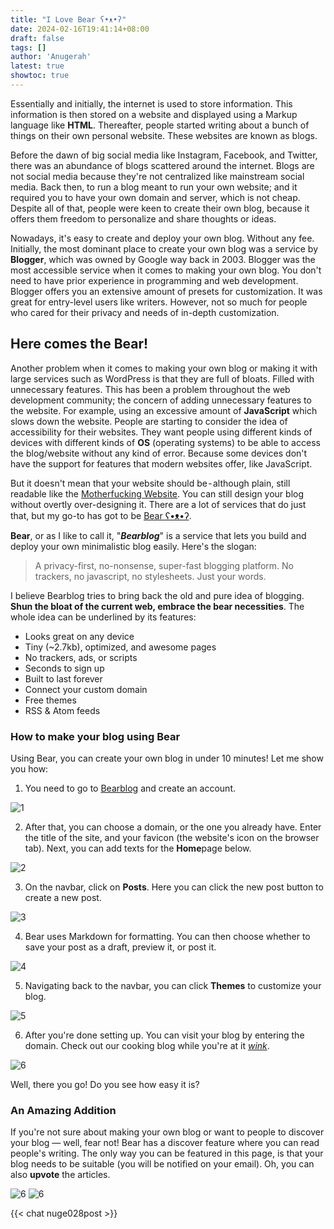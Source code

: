 ```yaml
---
title: "I Love Bear ʕ•ᴥ•ʔ"
date: 2024-02-16T19:41:14+08:00
draft: false
tags: []
author: 'Anugerah'
latest: true
showtoc: true
---
```


Essentially and initially, the internet is used to store information. This information is then stored on a website and displayed using a Markup language like **HTML**. Thereafter, people started writing about a bunch of things on their own personal website. These websites are known as blogs.

Before the dawn of big social media like Instagram, Facebook, and Twitter, there was an abundance of blogs scattered around the internet. Blogs are not social media because they're not centralized like mainstream social media. Back then, to run a blog meant to run your own website; and it required you to have your own domain and server, which is not cheap. Despite all of that, people were keen to create their own blog, because it offers them freedom to personalize and share thoughts or ideas.

Nowadays, it's easy to create and deploy your own blog. Without any fee. Initially, the most dominant place to create your own blog was a service by **Blogger**, which was owned by Google way back in 2003. Blogger was the most accessible service when it comes to making your own blog. You don't need to have prior experience in programming and web development. Blogger offers you an extensive amount of presets for customization. It was great for entry-level users like writers. However, not so much for people who cared for their privacy and needs of in-depth customization.

## Here comes the Bear!
Another problem when it comes to making your own blog or making it with large services such as WordPress is that they are full of bloats. Filled with unnecessary features. This has been a problem throughout the web development community; the concern of adding unnecessary features to the website. For example, using an excessive amount of **JavaScript** which slows down the website. People are starting to consider the idea of accessibility for their websites. They want people using different kinds of devices with different kinds of **OS** (operating systems) to be able to access the blog/website without any kind of error. Because some devices don't have the support for features that modern websites offer, like JavaScript.

But it doesn't mean that your website should be - although plain, still readable like the [Motherfucking Website](https://motherfuckingwebsite.com/). You can still design your blog without overtly over-designing it. There are a lot of services that do just that, but my go-to has got to be [Bear ʕ•ᴥ•ʔ](https://bearblog.dev/).

**Bear**, or as I like to call it, "***Bearblog***" is a service that lets you build and deploy your own minimalistic blog easily. Here's the slogan:

> A privacy-first, no-nonsense, super-fast blogging platform.
> No trackers, no javascript, no stylesheets. Just your words.
> 
I believe Bearblog tries to bring back the old and pure idea of blogging. **Shun the bloat of the current web, embrace the bear necessities**. The whole idea can be underlined by its features:

* Looks great on any device
* Tiny (~2.7kb), optimized, and awesome pages
* No trackers, ads, or scripts
* Seconds to sign up
* Built to last forever
* Connect your custom domain
* Free themes
* RSS & Atom feeds

### How to make your blog using Bear
Using Bear, you can create your own blog in under 10 minutes! Let me show you how:

1. You need to go to [Bearblog](https://bearblog.dev/) and create an account.

![1](/bear_01.png#center)

2. After that, you can choose a domain, or the one you already have. Enter the title of the site, and your favicon (the website's icon on the browser tab). Next, you can add texts for the **Home**page below.

![2](/bear_02.png#center)

3. On the navbar, click on **Posts**. Here you can click the new post button to create a new post.

![3](/bear_03.png#center)

4. Bear uses Markdown for formatting. You can then choose whether to save your post as a draft, preview it, or post it.

![4](/bear_04.png#center)

5. Navigating back to the navbar, you can click **Themes** to customize your blog.

![5](/bear_05.png#center)

6. After you're done setting up. You can visit your blog by entering the domain. Check out our cooking blog while you're at it [*wink*](https://lilo.bearblog.dev/).

![6](/bear_07.png#center)

Well, there you go! Do you see how easy it is?

### An Amazing Addition
 If you're not sure about making your own blog or want to people to discover your blog  — well, fear not! Bear has a discover feature where you can read people's writing. The only way you can be featured in this page, is that your blog needs to be suitable (you will be notified on your email). Oh, you can also **upvote** the articles.

![6](/bear_06.png#center)
![6](/bear_08.png#center)

{{< chat nuge028post >}}